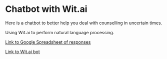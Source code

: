 # Chatbot with Wit.ai

Here is a chatbot to better help you deal with counselling in uncertain times.

Using Wit.ai to perform natural language processing.

[Link to Google Spreadsheet of responses](https://docs.google.com/spreadsheets/d/147c4BIDa6rawb_dFBfIDz4wSzDvd5BqGrvnnYGl3P0U/edit?usp=sharing)

[Link to Wit.ai bot](https://wit.ai/laurence_is_here/super_bot/entities)
